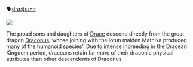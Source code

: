 🗣[dræʧeɪʌn]()

![](dracean.png)

The proud sons and daughters of [Drace](../../Locations/Drace/Drace.md) descend directly from the great dragon [Draconus](../../People/Dragons/Draconus.md), whose joining with the iotun maiden Mathixa produced many of the humanoid species'. Due to intense inbreeding in the Dracean Kingdom period, draceans retain far more of their draconic physical attributes than other descendents of Draconus.
